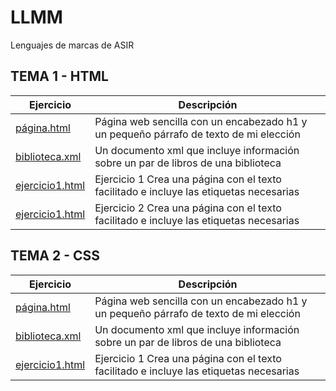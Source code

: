 # LLMM
Lenguajes de marcas de ASIR
## TEMA 1 - HTML

Ejercicio | Descripción
--------- | ----------- 
[página.html](/tema1/pagina.html) | Página web sencilla con un encabezado h1 y un pequeño párrafo de texto de mi elección
[biblioteca.xml](/tema1/biblioteca.xml) | Un documento xml que incluye información sobre un par de libros de una biblioteca
[ejercicio1.html](/tema1/ejercicio1.html) | Ejercicio 1 Crea una página con el texto facilitado e incluye las etiquetas necesarias
[ejercicio1.html](/tema1/pagina.html) | Ejercicio 2 Crea una página con el texto facilitado e incluye las etiquetas necesarias

## TEMA 2 - CSS

Ejercicio | Descripción
----------|------------
[página.html](/tema1/pagina.html) | Página web sencilla con un encabezado h1 y un pequeño párrafo de texto de mi elección
[biblioteca.xml](/tema1/biblioteca.xml) | Un documento xml que incluye información sobre un par de libros de una biblioteca
[ejercicio1.html](/tema1/ejercicio1.html) | Ejercicio 1 Crea una página con el texto facilitado e incluye las etiquetas necesarias


